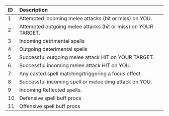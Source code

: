**ID**|**Description**
:-----|:-----
1|Attempted incoming melee attacks (hit or miss) on YOU.
2|Attempted outgoing melee attacks (hit or miss) on YOUR TARGET.
3|Incoming detrimental spells
4|Outgoing deterimental spells
5|Successful outgoing melee attack HIT on YOUR TARGET.
6|Successful incoming melee attack HIT on YOU.
7|Any casted spell matching/triggering a focus effect.
8|Successful incoming spell or melee dmg attack on YOU.
9|Incoming Reflected spells.
10|Defensive spell buff procs
11|Offensive spell buff procs